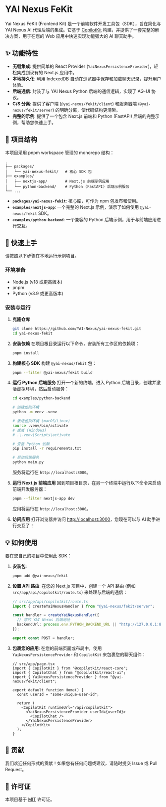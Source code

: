 # YAI Nexus FeKit

Yai Nexus FeKit (Frontend Kit) 是一个前端软件开发工具包（SDK），旨在简化与 YAI Nexus AI 代理后端的集成。它基于 [CopilotKit](https://www.copilotkit.ai/) 构建，并提供了一套完整的解决方案，用于在您的 Web 应用中快速实现功能强大的 AI 聊天助手。

## ✨ 功能特性

*   **无缝集成**: 提供简单的 React Provider (`YaiNexusPersistenceProvider`)，轻松集成到现有的 Next.js 应用中。
*   **本地持久化**: 利用 IndexedDB 自动在浏览器中保存和加载聊天记录，提升用户体验。
*   **后端通信**: 封装了与 YAI Nexus Python 后端的通信逻辑，实现了 AG-UI 协议。
*   **C/S 分离**: 提供了客户端 (`@yai-nexus/fekit/client`) 和服务器端 (`@yai-nexus/fekit/server`) 的明确分离，使代码结构更清晰。
*   **完整的示例**: 提供了一个包含 Next.js 前端和 Python (FastAPI) 后端的完整示例，帮助您快速上手。

## 📂 项目结构

本项目采用 pnpm workspace 管理的 monorepo 结构：

```
.
├── packages/
│   └── yai-nexus-fekit/   # 核心 SDK 包
├── examples/
│   ├── nextjs-app/        # Next.js 前端示例应用
│   └── python-backend/    # Python (FastAPI) 后端示例服务
└── ...
```

*   **`packages/yai-nexus-fekit`**: 核心库，可作为 npm 包发布和使用。
*   **`examples/nextjs-app`**: 一个完整的 Next.js 示例，演示了如何使用 `@yai-nexus/fekit` SDK。
*   **`examples/python-backend`**: 一个兼容的 Python 后端示例，用于与前端应用进行交互。

## 🚀 快速上手

请按照以下步骤在本地运行示例项目。

### 环境准备

*   Node.js (v18 或更高版本)
*   pnpm
*   Python (v3.9 或更高版本)

### 安装与运行

1.  **克隆仓库**
    ```bash
    git clone https://github.com/YAI-Nexus/yai-nexus-fekit.git
    cd yai-nexus-fekit
    ```

2.  **安装依赖**
    在项目根目录运行以下命令，安装所有工作区的依赖项：
    ```bash
    pnpm install
    ```

3.  **构建核心 SDK**
    构建 `@yai-nexus/fekit` 包：
    ```bash
    pnpm --filter @yai-nexus/fekit build
    ```

4.  **运行 Python 后端服务**
    打开一个新的终端，进入 Python 后端目录，创建并激活虚拟环境，然后启动服务：
    ```bash
    cd examples/python-backend

    # 创建虚拟环境
    python -m venv .venv

    # 激活虚拟环境 (macOS/Linux)
    source .venv/bin/activate
    # 或者 (Windows)
    # .\.venv\Scripts\activate

    # 安装 Python 依赖
    pip install -r requirements.txt

    # 启动后端服务
    python main.py
    ```
    服务将运行在 `http://localhost:8000`。

5.  **运行 Next.js 前端应用**
    回到项目根目录，在另一个终端中运行以下命令来启动前端开发服务器：
    ```bash
    pnpm --filter nextjs-app dev
    ```
    应用将运行在 `http://localhost:3000`。

6.  **访问应用**
    打开浏览器并访问 [http://localhost:3000](http://localhost:3000)，您现在可以与 AI 助手进行交互了！

## 💡 如何使用

要在您自己的项目中使用此 SDK：

1.  **安装包**:
    ```bash
    pnpm add @yai-nexus/fekit
    ```

2.  **设置 API 路由**:
    在您的 Next.js 项目中，创建一个 API 路由 (例如 `src/app/api/copilotkit/route.ts`) 来处理与后端的通信：
    ```typescript
    // src/app/api/copilotkit/route.ts
    import { createYaiNexusHandler } from "@yai-nexus/fekit/server";

    const handler = createYaiNexusHandler({
      // 您的 YAI Nexus 后端地址
      backendUrl: process.env.PYTHON_BACKEND_URL || "http://127.0.0.1:8000/invoke",
    });

    export const POST = handler;
    ```

3.  **包裹您的应用**:
    在您的前端页面或布局中，使用 `YaiNexusPersistenceProvider` 和 `CopilotKit` 来包裹您的聊天组件：
    ```tsx
    // src/app/page.tsx
    import { CopilotKit } from "@copilotkit/react-core";
    import { CopilotChat } from "@copilotkit/react-ui";
    import { YaiNexusPersistenceProvider } from "@yai-nexus/fekit/client";

    export default function Home() {
      const userId = "some-unique-user-id";

      return (
        <CopilotKit runtimeUrl="/api/copilotkit">
          <YaiNexusPersistenceProvider userId={userId}>
            <CopilotChat />
          </YaiNexusPersistenceProvider>
        </CopilotKit>
      );
    }
    ```

## 🤝 贡献

我们欢迎任何形式的贡献！如果您有任何问题或建议，请随时提交 Issue 或 Pull Request。

## 📄 许可证

本项目基于 [MIT](LICENSE) 许可证。